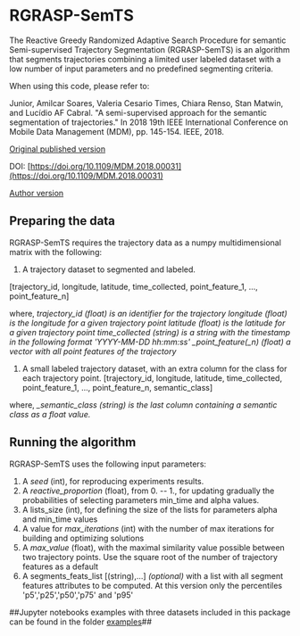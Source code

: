# RGRASP-SemTS

The Reactive Greedy Randomized Adaptive Search Procedure for semantic Semi-supervised Trajectory 
Segmentation (RGRASP-SemTS) is an algorithm that segments trajectories combining a limited user 
labeled dataset with a low number of input parameters and no predefined segmenting criteria.
    
When using this code, please refer to: 

Junior, Amilcar Soares, Valeria Cesario Times, Chiara Renso, Stan Matwin, and Lucídio AF Cabral. 
"A semi-supervised approach for the semantic segmentation of trajectories." 
In 2018 19th IEEE International Conference on Mobile Data Management (MDM), pp. 145-154. IEEE, 2018.

[Original published version](https://ieeexplore.ieee.org/abstract/document/8411271/) 

DOI: [https://doi.org/10.1109/MDM.2018.00031](https://doi.org/10.1109/MDM.2018.00031)

[Author version](https://www.researchgate.net/publication/324841537_A_Semi-Supervised_Approach_for_the_Semantic_Segmentation_of_Trajectories)


## Preparing the data

RGRASP-SemTS requires the trajectory data as a numpy multidimensional matrix with the following: 

1. A trajectory dataset to segmented and labeled. 

\[trajectory_id, longitude, latitude, time_collected, point_feature_1, ..., point_feature_n\] 

where, 
	*_trajectory_id_ (float) is an identifier for the trajectory*
	*_longitude_ (float) is the longitude for a given trajectory point*
	*_latitude_ (float) is the latitude for a given trajectory point*
	*_time_collected_ (string) is a string with the timestamp in the 
		following format 'YYYY-MM-DD hh:mm:ss'*
	*_point_feature(_n) (float) a vector with all point features of the trajectory*

1.  A small labeled trajectory dataset, with an extra column for the class for each trajectory point.
\[trajectory_id, longitude, latitude, time_collected, point_feature_1, ..., point_feature_n, semantic_class\]

where, 
	*_semantic_class (string) is the last column containing a semantic class as a float value.*

## Running the algorithm 

RGRASP-SemTS uses the following input parameters: 

1. A _seed_ (int), for reproducing experiments results.
1. A _reactive_proportion_ (float), from 0. -- 1., for updating gradually the probabilities
   of selecting parameters min_time and alpha values. 
1. A lists_size (int), for defining the size of the lists for parameters alpha and min_time values
1. A value for _max_iterations_ (int) with the number of max iterations for building and optimizing solutions
1. A _max_value_ (float), with the maximal similarity value possible between two trajectory points. 
	Use the square root of the number of trajectory features as a default
1. A segments_feats_list \[(string),...\] *(optional)* with a list with all segment features attributes 
   to be computed. At this version only the percentiles \'p5\',\'p25\',\'p50\',\'p75\' and \'p95\' 

##Jupyter notebooks examples with three datasets included in this package can be found in the folder [examples](./examples)##
